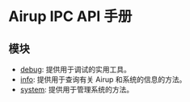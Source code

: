# Airup IPC API 手册

## 模块
- [debug](debug.md): 提供用于调试的实用工具。
- [info](info.md): 提供用于查询有关 Airup 和系统的信息的方法。
- [system](system.md): 提供用于管理系统的方法。